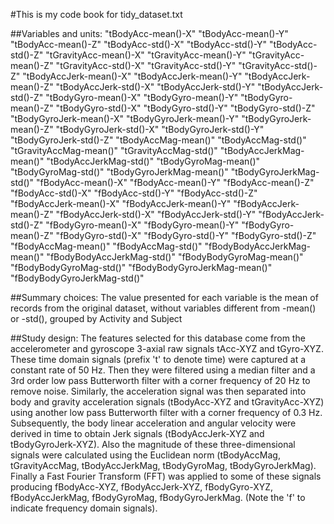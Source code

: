 #This is my code book for tidy_dataset.txt

##Variables and units:
	  "tBodyAcc-mean()-X"
	  "tBodyAcc-mean()-Y"
	  "tBodyAcc-mean()-Z"
	  "tBodyAcc-std()-X"
	  "tBodyAcc-std()-Y"
	  "tBodyAcc-std()-Z"
	  "tGravityAcc-mean()-X"
	  "tGravityAcc-mean()-Y"
	  "tGravityAcc-mean()-Z"
	  "tGravityAcc-std()-X"
	  "tGravityAcc-std()-Y"
	  "tGravityAcc-std()-Z"
	  "tBodyAccJerk-mean()-X"
	  "tBodyAccJerk-mean()-Y"
	  "tBodyAccJerk-mean()-Z"
	  "tBodyAccJerk-std()-X"
	  "tBodyAccJerk-std()-Y"
	  "tBodyAccJerk-std()-Z"
	  "tBodyGyro-mean()-X"
	  "tBodyGyro-mean()-Y"
	  "tBodyGyro-mean()-Z"
	  "tBodyGyro-std()-X"
	  "tBodyGyro-std()-Y"
	  "tBodyGyro-std()-Z"
	  "tBodyGyroJerk-mean()-X"
	  "tBodyGyroJerk-mean()-Y"
	  "tBodyGyroJerk-mean()-Z"
	  "tBodyGyroJerk-std()-X"
	  "tBodyGyroJerk-std()-Y"
	  "tBodyGyroJerk-std()-Z"
	  "tBodyAccMag-mean()"
	  "tBodyAccMag-std()"
	  "tGravityAccMag-mean()"
	  "tGravityAccMag-std()"
	  "tBodyAccJerkMag-mean()"
	  "tBodyAccJerkMag-std()"
	  "tBodyGyroMag-mean()"
	  "tBodyGyroMag-std()"
	  "tBodyGyroJerkMag-mean()"
	  "tBodyGyroJerkMag-std()"
	  "fBodyAcc-mean()-X"
	  "fBodyAcc-mean()-Y"
	  "fBodyAcc-mean()-Z"
	  "fBodyAcc-std()-X"
	  "fBodyAcc-std()-Y"
	  "fBodyAcc-std()-Z"
	  "fBodyAccJerk-mean()-X"
	  "fBodyAccJerk-mean()-Y"
	  "fBodyAccJerk-mean()-Z"
	  "fBodyAccJerk-std()-X"
	  "fBodyAccJerk-std()-Y"
	  "fBodyAccJerk-std()-Z"
	  "fBodyGyro-mean()-X"
	  "fBodyGyro-mean()-Y"
	  "fBodyGyro-mean()-Z"
	  "fBodyGyro-std()-X"
	  "fBodyGyro-std()-Y"
	  "fBodyGyro-std()-Z"
	  "fBodyAccMag-mean()"
	  "fBodyAccMag-std()"
	  "fBodyBodyAccJerkMag-mean()"
	  "fBodyBodyAccJerkMag-std()"
	  "fBodyBodyGyroMag-mean()"
	  "fBodyBodyGyroMag-std()"
	  "fBodyBodyGyroJerkMag-mean()"
	  "fBodyBodyGyroJerkMag-std()"

##Summary choices:
	The value presented for each variable is the mean of records from the original dataset, without variables different from -mean() or -std(), grouped by Activity and Subject

##Study design:
      The features selected for this database come from the accelerometer and gyroscope 3-axial raw signals tAcc-XYZ and tGyro-XYZ. These time domain signals (prefix 't' to denote time) were captured at a constant rate of 50 Hz. Then they were filtered using a median filter and a 3rd order low pass Butterworth filter with a corner frequency of 20 Hz to remove noise. Similarly, the acceleration signal was then separated into body and gravity acceleration signals (tBodyAcc-XYZ and tGravityAcc-XYZ) using another low pass Butterworth filter with a corner frequency of 0.3 Hz. 
Subsequently, the body linear acceleration and angular velocity were derived in time to obtain Jerk signals (tBodyAccJerk-XYZ and tBodyGyroJerk-XYZ). Also the magnitude of these three-dimensional signals were calculated using the Euclidean norm (tBodyAccMag, tGravityAccMag, tBodyAccJerkMag, tBodyGyroMag, tBodyGyroJerkMag). 
Finally a Fast Fourier Transform (FFT) was applied to some of these signals producing fBodyAcc-XYZ, fBodyAccJerk-XYZ, fBodyGyro-XYZ, fBodyAccJerkMag, fBodyGyroMag, fBodyGyroJerkMag. (Note the 'f' to indicate frequency domain signals).